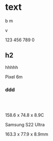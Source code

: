 # text

b m<br>

v<br>

123 456 789 0

## h2

hhhhh

Pixel 6m

### ddd

<br>

<br>

158\.6 x 74.8 x 8.9C

Samsung S22 Ultra

163\.3 x 77.9 x 8.9mm

